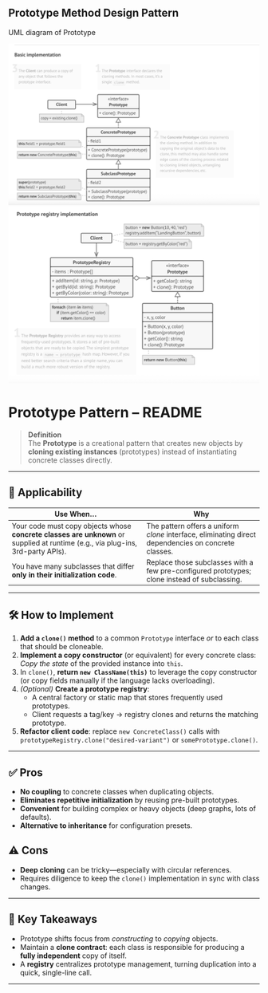 ## Prototype Method Design Pattern

UML diagram of Prototype

![Schema UML diagram of prototype design pattern](prototype-1.png)
![Design of Navigation App using prototype design pattern](prototype-2.png)

# Prototype Pattern – README

> **Definition**  
> The **Prototype** is a creational pattern that creates new objects by
> **cloning existing instances** (prototypes) instead of instantiating concrete
> classes directly.

---

## 📌 Applicability

| Use When… | Why |
|-----------|-----|
| Your code must copy objects whose **concrete classes are unknown** or supplied at runtime (e.g., via plug-ins, 3rd-party APIs). | The pattern offers a uniform *clone* interface, eliminating direct dependencies on concrete classes. |
| You have many subclasses that differ **only in their initialization code**. | Replace those subclasses with a few pre-configured prototypes; clone instead of subclassing. |

---

## 🛠️ How to Implement

1. **Add a `clone()` method** to a common `Prototype` interface _or_ to each class that should be cloneable.
2. **Implement a copy constructor** (or equivalent) for every concrete class:  
   *Copy the state* of the provided instance into `this`.
3. In `clone()`, **return `new ClassName(this)`** to leverage the copy constructor (or copy fields manually if the language lacks overloading).
4. *(Optional)* **Create a prototype registry**:
    * A central factory or static map that stores frequently used prototypes.
    * Client requests a tag/key → registry clones and returns the matching prototype.
5. **Refactor client code**: replace `new ConcreteClass()` calls with  
   `prototypeRegistry.clone("desired-variant")` or `somePrototype.clone()`.

---

## ✅ Pros

* **No coupling** to concrete classes when duplicating objects.
* **Eliminates repetitive initialization** by reusing pre-built prototypes.
* **Convenient** for building complex or heavy objects (deep graphs, lots of defaults).
* **Alternative to inheritance** for configuration presets.

## ⚠️ Cons

* **Deep cloning** can be tricky—especially with circular references.
* Requires diligence to keep the `clone()` implementation in sync with class changes.

---

## 📝 Key Takeaways

* Prototype shifts focus from *constructing* to *copying* objects.
* Maintain a **clone contract**: each class is responsible for producing a
  **fully independent** copy of itself.
* A **registry** centralizes prototype management, turning duplication into a
  quick, single-line call.

---
